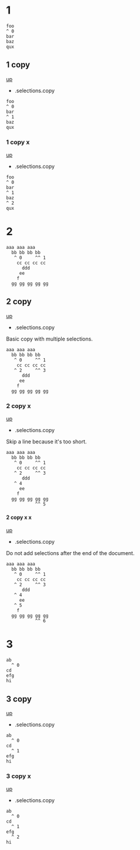 # 1

```
foo
^ 0
bar
baz
qux
```

## 1 copy
[up](#1)

- .selections.copy

```
foo
^ 0
bar
^ 1
baz
qux
```

### 1 copy x
[up](#1-copy)

- .selections.copy

```
foo
^ 0
bar
^ 1
baz
^ 2
qux
```

# 2

```
aaa aaa aaa
  bb bb bb bb
   ^ 0     ^^ 1
    cc cc cc cc
      ddd
     ee
    f
  gg gg gg gg gg
```

## 2 copy
[up](#2)

- .selections.copy

Basic copy with multiple selections.

```
aaa aaa aaa
  bb bb bb bb
   ^ 0     ^^ 1
    cc cc cc cc
   ^ 2     ^^ 3
      ddd
     ee
    f
  gg gg gg gg gg
```

### 2 copy x
[up](#2-copy)

- .selections.copy

Skip a line because it's too short.

```
aaa aaa aaa
  bb bb bb bb
   ^ 0     ^^ 1
    cc cc cc cc
   ^ 2     ^^ 3
      ddd
   ^ 4
     ee
    f
  gg gg gg gg gg
           ^^ 5
```

#### 2 copy x x
[up](#2-copy-x)

- .selections.copy

Do not add selections after the end of the document.

```
aaa aaa aaa
  bb bb bb bb
   ^ 0     ^^ 1
    cc cc cc cc
   ^ 2     ^^ 3
      ddd
   ^ 4
     ee
   ^ 5
    f
  gg gg gg gg gg
           ^^ 6
```

# 3

```
ab
  ^ 0
cd
efg
hi
```

## 3 copy
[up](#3)

- .selections.copy

```
ab
  ^ 0
cd
  ^ 1
efg
hi
```

### 3 copy x
[up](#3-copy)

- .selections.copy

```
ab
  ^ 0
cd
  ^ 1
efg
  ^ 2
hi
```
